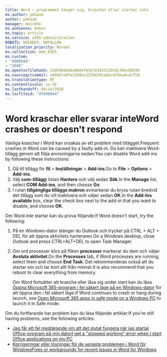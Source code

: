 ```yaml
---
title: Word – programmet hänger sig, kraschar eller startar inte
ms.author: pebaum
author: pebaum
manager: mnirkhe
ms.audience: Admin
ms.topic: article
ms.service: o365-administration
ROBOTS: NOINDEX, NOFOLLOW
localization_priority: Normal
ms.collection: Adm_O365
ms.custom:
- "9000584"
- "2686"
ms.openlocfilehash: 2105984bd6a9b04762e7e9153120c8c394c0b599
ms.sourcegitcommit: c6692ce0fa1358ec3529e59ca0ecdfdea4cdc759
ms.translationtype: MT
ms.contentlocale: sv-SE
ms.lasthandoff: 09/14/2020
ms.locfileid: "47698844"
---
```

# <a name="word-crashes-or-doesnt-respond"></a><span data-ttu-id="880f8-102">Word kraschar eller svarar inte</span><span class="sxs-lookup"><span data-stu-id="880f8-102">Word crashes or doesn't respond</span></span>

<span data-ttu-id="880f8-103">Vanliga krascher i Word kan orsakas av ett problem med tillägget.</span><span class="sxs-lookup"><span data-stu-id="880f8-103">Frequent crashes in Word can be caused by a faulty add-in.</span></span> <span data-ttu-id="880f8-104">Du kan inaktivera Word-tillägg genom att följa anvisningarna nedan:</span><span class="sxs-lookup"><span data-stu-id="880f8-104">You can disable Word add-ins by following these instructions:</span></span>

1. <span data-ttu-id="880f8-105">Gå till tillägg för **fil**  >  **Inställningar**  >  **Add-ins**.</span><span class="sxs-lookup"><span data-stu-id="880f8-105">Go to **File** > **Options** > **Add-ins**.</span></span>
2. <span data-ttu-id="880f8-106">Välj **com-tillägg**i listan **Hantera** och välj sedan **Sök**.</span><span class="sxs-lookup"><span data-stu-id="880f8-106">In the **Manage** list, select **COM Add-ins**, and then choose **Go**.</span></span>
3. <span data-ttu-id="880f8-107">I rutan **tillgängliga tilläggs makron** avmarkerar du kryss rutan bredvid det tillägg som du vill inaktivera och väljer sedan **OK**.</span><span class="sxs-lookup"><span data-stu-id="880f8-107">In the **Add-Ins available** box, clear the check box next to the add-in that you want to disable, and choose **OK**.</span></span>

<span data-ttu-id="880f8-108">Om Word inte startar kan du prova följande:</span><span class="sxs-lookup"><span data-stu-id="880f8-108">If Word doesn't start, try the following:</span></span>

1.   <span data-ttu-id="880f8-109">På en Windows-dator stänger du Outlook och trycker på CTRL + ALT + DEL för att öppna aktivitets hanteraren.</span><span class="sxs-lookup"><span data-stu-id="880f8-109">On a Windows desktop, close Outlook and press CTRL+ALT+DEL to open Task Manager.</span></span> 
2. <span data-ttu-id="880f8-110">Om ord processer körs på fliken **processer** markerar du dem och väljer **Avsluta aktivitet**.</span><span class="sxs-lookup"><span data-stu-id="880f8-110">On the **Processes** tab, if Word processes are running, select them and choose **End Task**.</span></span> <span data-ttu-id="880f8-111">Det rekommenderas också att du startar om och tar bort allt från minnet.</span><span class="sxs-lookup"><span data-stu-id="880f8-111">It is also recommend that you reboot to clear everything from memory.</span></span>

    <span data-ttu-id="880f8-112">Om Word fortsätter att krascha eller låsa sig under start kan du läsa [Öppna Microsoft 365-program i fel säkert läge på en Windows-dator](https://support.office.com/article/Open-Office-apps-in-safe-mode-on-a-Windows-PC-dedf944a-5f4b-4afb-a453-528af4f7ac72) för att öppna den i fel säkert läge.</span><span class="sxs-lookup"><span data-stu-id="880f8-112">If Word continues to crash or hang during launch, see [Open Microsoft 365 apps in safe mode on a Windows PC](https://support.office.com/article/Open-Office-apps-in-safe-mode-on-a-Windows-PC-dedf944a-5f4b-4afb-a453-528af4f7ac72) to launch it in Safe mode.</span></span>

<span data-ttu-id="880f8-113">Om du fortfarande har problem kan du läsa följande artiklar:</span><span class="sxs-lookup"><span data-stu-id="880f8-113">If you're still having problems, see the following articles:</span></span> 
- [<span data-ttu-id="880f8-114">Jag får ett fel meddelande om att det slutat fungera när jag startar Office-program på min dator</span><span class="sxs-lookup"><span data-stu-id="880f8-114">I get a "stopped working" error when I start Office applications on my PC</span></span>](https://support.office.com/article/52bd7985-4e99-4a35-84c8-2d9b8301a2fa)
- [<span data-ttu-id="880f8-115">Korrigeringar eller lösningar för de senaste problemen i Word för Windows</span><span class="sxs-lookup"><span data-stu-id="880f8-115">Fixes or workarounds for recent issues in Word for Windows</span></span>](https://support.office.com/article/bf6bf17c-2807-4871-83ce-e337ae8f0b86)